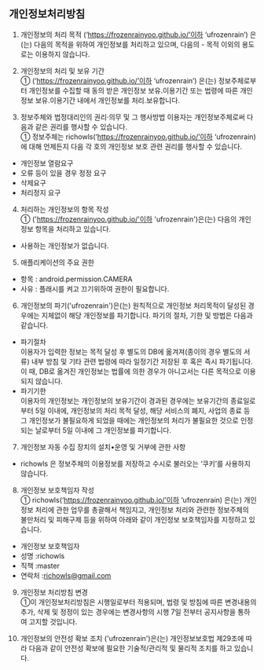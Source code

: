 ## 개인정보처리방침

1. 개인정보의 처리 목적 (‘https://frozenrainyoo.github.io/’이하 ‘ufrozenrain’) 은(는) 다음의 목적을 위하여 개인정보를 처리하고 있으며, 다음의  - 목적 이외의 용도로는 이용하지 않습니다.  

2. 개인정보의 처리 및 보유 기간  
① (‘https://frozenrainyoo.github.io/’이하 ‘ufrozenrain’) 은(는) 정보주체로부터 개인정보를 수집할 때 동의 받은 개인정보 보유․이용기간 또는 법령에 따른 개인정보 보유․이용기간 내에서 개인정보를 처리․보유합니다.  

3. 정보주체와 법정대리인의 권리·의무 및 그 행사방법 이용자는 개인정보주체로써 다음과 같은 권리를 행사할 수 있습니다.  
① 정보주체는 richowls(‘https://frozenrainyoo.github.io/’이하 ‘ufrozenrain) 에 대해 언제든지 다음 각 호의 개인정보 보호 관련 권리를 행사할 수 있습니다.  
 - 개인정보 열람요구  
 - 오류 등이 있을 경우 정정 요구  
 - 삭제요구  
 - 처리정지 요구  

4. 처리하는 개인정보의 항목 작성  
① ('https://frozenrainyoo.github.io/'이하 'ufrozenrain')은(는) 다음의 개인정보 항목을 처리하고 있습니다.  
 - 사용하는 개인정보가 없습니다.  


5. 애플리케이션의 주요 권한  
 - 항목 : android.permission.CAMERA  
 - 사유 : 플래시를 켜고 끄기위하여 권한이 필요합니다.  

6. 개인정보의 파기('ufrozenrain')은(는) 원칙적으로 개인정보 처리목적이 달성된 경우에는 지체없이 해당 개인정보를 파기합니다. 파기의 절차, 기한 및 방법은 다음과 같습니다.  
 - 파기절차  
이용자가 입력한 정보는 목적 달성 후 별도의 DB에 옮겨져(종이의 경우 별도의 서류) 내부 방침 및 기타 관련 법령에 따라 일정기간 저장된 후 혹은 즉시 파기됩니다. 이 때, DB로 옮겨진 개인정보는 법률에 의한 경우가 아니고서는 다른 목적으로 이용되지 않습니다.  
 - 파기기한  
이용자의 개인정보는 개인정보의 보유기간이 경과된 경우에는 보유기간의 종료일로부터 5일 이내에, 개인정보의 처리 목적 달성, 해당 서비스의 폐지, 사업의 종료 등 그 개인정보가 불필요하게 되었을 때에는 개인정보의 처리가 불필요한 것으로 인정되는 날로부터 5일 이내에 그 개인정보를 파기합니다.  

7. 개인정보 자동 수집 장치의 설치•운영 및 거부에 관한 사항  
 - richowls 은 정보주체의 이용정보를 저장하고 수시로 불러오는 ‘쿠키’를 사용하지 않습니다.  


8. 개인정보 보호책임자 작성  
① richowls(‘https://frozenrainyoo.github.io/’이하 ‘ufrozenrain) 은(는) 개인정보 처리에 관한 업무를 총괄해서 책임지고, 개인정보 처리와 관련한 정보주체의 불만처리 및 피해구제 등을 위하여 아래와 같이 개인정보 보호책임자를 지정하고 있습니다.  

 - 개인정보 보호책임자  
 - 성명 :richowls  
 - 직책 :master  
 - 연락처 :richowls@gmail.com  

9. 개인정보 처리방침 변경  
①이 개인정보처리방침은 시행일로부터 적용되며, 법령 및 방침에 따른 변경내용의 추가, 삭제 및 정정이 있는 경우에는 변경사항의 시행 7일 전부터 공지사항을 통하여 고지할 것입니다.  

10. 개인정보의 안전성 확보 조치 ('ufrozenrain')은(는) 개인정보보호법 제29조에 따라 다음과 같이 안전성 확보에 필요한 기술적/관리적 및 물리적 조치를 하고 있습니다.  
